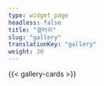```yaml
---
type: widget_page
headless: false
title: "갤러리"
slug: "gallery"
translationKey: "gallery"
weight: 30
---
```

{{< gallery-cards >}}